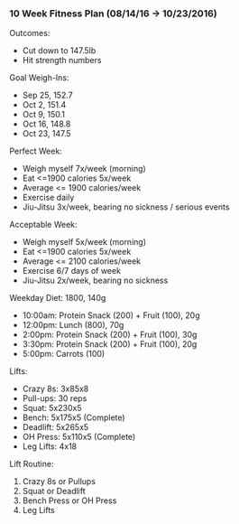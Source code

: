 ### 10 Week Fitness Plan (08/14/16 -> 10/23/2016)
Outcomes:
* Cut down to 147.5lb
* Hit strength numbers

Goal Weigh-Ins:
* Sep 25, 152.7
* Oct 2,  151.4
* Oct 9,  150.1
* Oct 16, 148.8
* Oct 23, 147.5

Perfect Week:
* Weigh myself 7x/week (morning)
* Eat <=1900 calories 5x/week
* Average <= 1900 calories/week
* Exercise daily
* Jiu-Jitsu 3x/week, bearing no sickness / serious events

Acceptable Week:
* Weigh myself 5x/week (morning)
* Eat <=1900 calories 5x/week
* Average <= 2100 calories/week
* Exercise 6/7 days of week
* Jiu-Jitsu 2x/week, bearing no sickness

Weekday Diet: 1800, 140g
* 10:00am: Protein Snack (200) + Fruit (100), 20g
* 12:00pm: Lunch (800), 70g
* 2:00pm: Protein Snack (200) + Fruit (100), 30g
* 3:30pm: Protein Snack (200) + Fruit (100), 20g
* 5:00pm: Carrots (100)

Lifts:
* Crazy 8s: 3x85x8
* Pull-ups: 30 reps
* Squat: 5x230x5
* Bench: 5x175x5 (Complete)
* Deadlift: 5x265x5
* OH Press: 5x110x5 (Complete)
* Leg Lifts: 4x18

Lift Routine:
1. Crazy 8s or Pullups
2. Squat or Deadlift
3. Bench Press or OH Press
4. Leg Lifts
